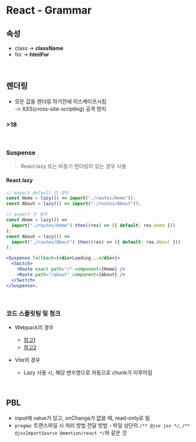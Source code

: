 # React - Grammar

## 속성

- class -> **className**
- for -> **htmlFor**

<br />

## 렌더링

- 모든 값을 렌더링 하기전에 이스케이프시킴\
  -> XXS(cross-site-scripting) 공격 방지

### >18

<br />

### Suspense

> React.lazy 또는 비동기 렌더링이 있는 경우 사용

#### React.lazy

```jsx
// export default 인 경우
const Home = lazy(() => import("./routes/Home"));
const About = lazy(() => import("./routes/About"));

// export 인 경우
const Home = lazy(() =>
  import("./routes/Home").then((res) => ({ default: res.Home }))
);
const About = lazy(() =>
  import("./routes/About").then((res) => ({ default: res.About }))
);

<Suspense fallback={<div>Loading...</div>}>
  <Switch>
    <Route exact path="/" component={Home} />
    <Route path="/about" component={About} />
  </Switch>
</Suspense>;
```

<br />

### 코드 스플릿팅 및 청크

- Webpack의 경우

  - [참고1](https://webpack.js.org/guides/code-splitting/)
  - [참고2](https://www.zerocho.com/category/Webpack/post/58ad4c9d1136440018ba44e7)

- Vite의 경우
  - Lazy 사용 시, 해당 변수명으로 자동으로 chunk가 이루어짐

<br />

## PBL

- input에 value가 있고, onChange가 없을 때, read-only로 됨
- `pragma`: 트랜스파일 시 처리 방법 전달 방법 - 파일 상단의 `/** @jsx jsx */`, `/** @jsxImportSource @emotion/react */`와 같은 것
